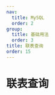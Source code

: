 ```yaml
---
nav:
  title: MySQL
  order: 2
group:
  title: 基础用法
  order: 3
title: 联表查询
order: 15
---
```


# 联表查询
